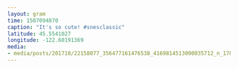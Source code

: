 ```yaml
---
layout: gram
time: 1507094870
caption: "It's so cute! #snesclassic"
latitude: 45.5541027
longitude: -122.60191369
media:
- media/posts/201710/22158077_356477161476538_4169814513090035712_n_17889668032105875.jpg
---
```

